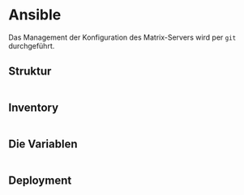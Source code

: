 # Ansible

Das Management der Konfiguration des Matrix-Servers wird per `git` durchgeführt.

## Struktur

```{include} struktur.md
```

## Inventory

```{include} inventory.md
```

## Die Variablen

```{include} variablen.md
```

## Deployment

```{include} deployment.md
```

